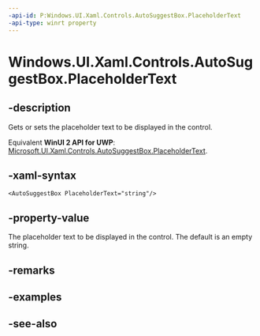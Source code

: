 ```yaml
---
-api-id: P:Windows.UI.Xaml.Controls.AutoSuggestBox.PlaceholderText
-api-type: winrt property
---
```


<!-- Property syntax
public string PlaceholderText { get;  set; }
-->

# Windows.UI.Xaml.Controls.AutoSuggestBox.PlaceholderText

## -description
Gets or sets the placeholder text to be displayed in the control.

Equivalent **WinUI 2 API for UWP**: [Microsoft.UI.Xaml.Controls.AutoSuggestBox.PlaceholderText](/windows/winui/api/microsoft.ui.xaml.controls.autosuggestbox.placeholdertext).

## -xaml-syntax
```xaml
<AutoSuggestBox PlaceholderText="string"/>
```


## -property-value
The placeholder text to be displayed in the control. The default is an empty string.

## -remarks

## -examples

## -see-also
